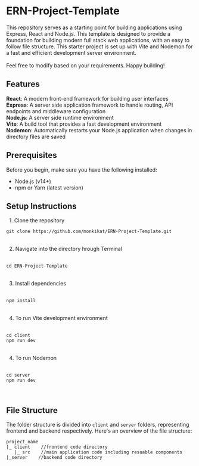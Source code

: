# ERN-Project-Template
This repository serves as a starting point for building applications using Express, React and Node.js. This template is designed to provide a foundation for building modern full stack web applications, with an easy to follow file structure.
This starter project is set up with Vite and Nodemon for a fast and efficient development server environment. <br>
<br>
Feel free to modify based on your requirements. Happy building!
<br>

## Features
**React**: A modern front-end framework for building user interfaces <br>
**Express**: A server side application framework to handle routing, API endpoints and middleware configuration <br>
**Node.js**: A server side runtime environment <br>
**Vite**: A build tool that provides a fast development environment <br>
**Nodemon**: Automatically restarts your Node.js application when changes in directory files are saved <br>

## Prerequisites <br>
Before you begin, make sure you have the following installed: <br>
* Node.js (v14+)
* npm or Yarn (latest version)


## Setup Instructions <br>

&nbsp; 1. Clone the repository <br> 
```
git clone https://github.com/monkikat/ERN-Project-Template.git
 ```

<br>
&nbsp; 2. Navigate into the directory hrough Terminal <br> <br>

```
cd ERN-Project-Template
```

<br>
&nbsp; 3. Install dependencies <br>  <br>

```
npm install
```

<br>
&nbsp; 4. To run Vite development environment <br> <br>

```
cd client
npm run dev
```

<br>
&nbsp; 4. To run Nodemon <br> <br>

```
cd server
npm run dev
```

<br>

## File Structure <br>
The folder structure is divided into `client` and `server` folders, representing frontend and backend respectively. Here's an overview of the file structure: <br>

```
project_name
|_ client    //frontend code directory
   |_ src    //main application code including resuable components
|_server    //backend code directory
```

   
